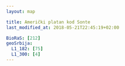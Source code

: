 ```yaml
---
layout: map

title: Američki platan kod Sonte
last_modified_at: 2018-05-21T22:45:19+02:00

BioRaS: [212]
geoSrbija:
  L1_182: [75]
  L1_300: [4]
---
```

